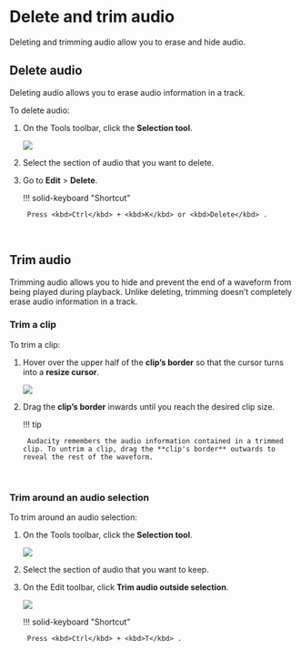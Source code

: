 # Delete and trim audio

Deleting and trimming audio allow you to erase and hide audio.
</br>

## Delete audio

Deleting audio allows you to erase audio information in a track.

To delete audio:

1. On the Tools toolbar, click the **Selection tool**.

    <img src="/learning-audacity/assets/images/Tools Toolbar - Selection Tool.png" />

2. Select the section of audio that you want to delete.

3. Go to **Edit** \> **Delete**.

    !!! solid-keyboard "Shortcut"

        Press <kbd>Ctrl</kbd> + <kbd>K</kbd> or <kbd>Delete</kbd> .

<br/>

## Trim audio

Trimming audio allows you to hide and prevent the end of a waveform from being played during playback. Unlike deleting, trimming doesn’t completely erase audio information in a track.
<br/>

### Trim a clip

To trim a clip:

1. Hover over the upper half of the **clip’s border** so that the cursor turns into a **resize cursor**.

    <img src="/learning-audacity/assets/images/Trim Audio - Resize cursor.png"  />

2. Drag the **clip’s border** inwards until you reach the desired clip size.

    !!! tip
    
        Audacity remembers the audio information contained in a trimmed clip. To untrim a clip, drag the **clip's border** outwards to reveal the rest of the waveform.

<br/>

### Trim around an audio selection

To trim around an audio selection:

1. On the Tools toolbar, click the **Selection tool**.

    <img src="/learning-audacity/assets/images/Tools Toolbar - Selection Tool.png" />

2. Select the section of audio that you want to keep.

3. On the Edit toolbar, click **Trim audio outside selection**.

    <img src="/learning-audacity/assets/images/Edit Toolbar -Trim audio outside selection.png" />

    !!! solid-keyboard "Shortcut"

        Press <kbd>Ctrl</kbd> + <kbd>T</kbd> .

<br/>